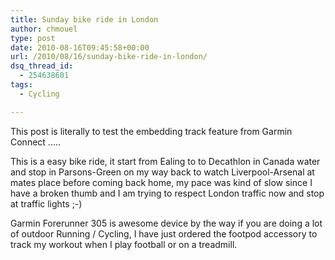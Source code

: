 ```yaml
---
title: Sunday bike ride in London
author: chmouel
type: post
date: 2010-08-16T09:45:58+00:00
url: /2010/08/16/sunday-bike-ride-in-london/
dsq_thread_id:
  - 254638601
tags:
  - Cycling

---
```

This post is literally to test the embedding track feature from Garmin Connect ..... 

This is a easy bike ride, it start from Ealing to to Decathlon in Canada water and stop in Parsons-Green on my way back to watch Liverpool-Arsenal at mates place before coming back home, my pace was kind of slow since I have a broken thumb and I am trying to respect London traffic now and stop at traffic lights ;-)

Garmin Forerunner 305 is awesome device by the way if you are doing a lot of outdoor Running / Cycling, I have just ordered the footpod accessory to track my workout when I play football or on a treadmill.